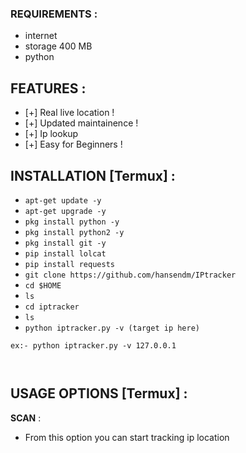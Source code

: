 ### REQUIREMENTS :
* internet
* storage 400 MB
* python

## FEATURES :
* [+] Real live location !
* [+] Updated maintainence !
* [+] Ip lookup
* [+] Easy for Beginners !

## INSTALLATION [Termux] :

* `apt-get update -y`
* `apt-get upgrade -y`
* `pkg install python -y`
* `pkg install python2 -y`
* `pkg install git -y`
* `pip install lolcat`
* `pip install requests`
* `git clone https://github.com/hansendm/IPtracker`
* `cd $HOME`
* `ls`
* `cd iptracker`
* `ls`
* `python iptracker.py -v (target ip here)`
```
ex:- python iptracker.py -v 127.0.0.1



```
## USAGE OPTIONS [Termux] :

__SCAN__ :
- From this option you can start tracking ip location


